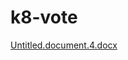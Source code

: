 # k8-vote
[Untitled.document.4.docx](https://github.com/saifsteyn/k8-vote/files/14227807/Untitled.document.4.docx)
